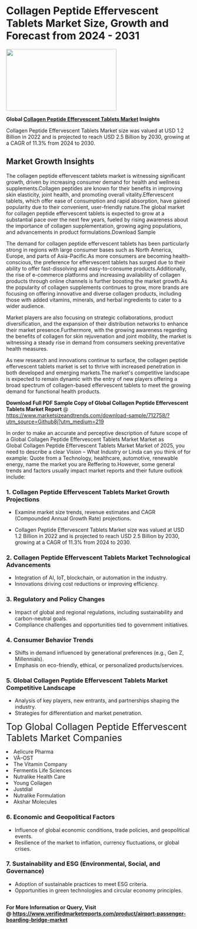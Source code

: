 <H1>Collagen Peptide Effervescent Tablets Market Size, Growth and Forecast from 2024 - 2031</H1><img class="aligncenter size-medium wp-image-584254" src="https://thirdeyenews.in/wp-content/uploads/2024/09/Global-Market-Research-300x168.jpeg" alt="" width="300" height="168" /><p><strong>Global&nbsp;<a href="https://www.marketsizeandtrends.com/download-sample/712758/?utm_source=Github8j?utm_medium=219">Collagen Peptide Effervescent Tablets Market</a> Insights</strong></p><p>Collagen Peptide Effervescent Tablets Market size was valued at USD 1.2 Billion in 2022 and is projected to reach USD 2.5 Billion by 2030, growing at a CAGR of 11.3% from 2024 to 2030.</p><p><h2>Market Growth Insights</h2> The collagen peptide effervescent tablets market is witnessing significant growth, driven by increasing consumer demand for health and wellness supplements.Collagen peptides are known for their benefits in improving skin elasticity, joint health, and promoting overall vitality.Effervescent tablets, which offer ease of consumption and rapid absorption, have gained popularity due to their convenient, user-friendly nature.The global market for collagen peptide effervescent tablets is expected to grow at a substantial pace over the next few years, fueled by rising awareness about the importance of collagen supplementation, growing aging populations, and advancements in product formulations.Download Sample <p>The demand for collagen peptide effervescent tablets has been particularly strong in regions with large consumer bases such as North America, Europe, and parts of Asia-Pacific.As more consumers are becoming health-conscious, the preference for effervescent tablets has surged due to their ability to offer fast-dissolving and easy-to-consume products.Additionally, the rise of e-commerce platforms and increasing availability of collagen products through online channels is further boosting the market growth.As the popularity of collagen supplements continues to grow, more brands are focusing on offering innovative and diverse collagen products, including those with added vitamins, minerals, and herbal ingredients to cater to a wider audience.</p> <p>Market players are also focusing on strategic collaborations, product diversification, and the expansion of their distribution networks to enhance their market presence.Furthermore, with the growing awareness regarding the benefits of collagen for skin rejuvenation and joint mobility, the market is witnessing a steady rise in demand from consumers seeking preventative health measures.</p> <p>As new research and innovations continue to surface, the collagen peptide effervescent tablets market is set to thrive with increased penetration in both developed and emerging markets.The market's competitive landscape is expected to remain dynamic with the entry of new players offering a broad spectrum of collagen-based effervescent tablets to meet the growing demand for functional health products.</p> <p></p><p><span class=""><strong>Download Full PDF Sample Copy of Global Collagen Peptide Effervescent Tablets Market Report</strong> @ <a href="https://www.marketsizeandtrends.com/download-sample/712758/?utm_source=Github8j?utm_medium=219" target="_blank">https://www.marketsizeandtrends.com/download-sample/712758/?utm_source=Github8j?utm_medium=219</a></span></p><p>In order to make an accurate and perceptive description of future scope of a Global&nbsp;Collagen Peptide Effervescent Tablets Market Market as Global&nbsp;Collagen Peptide Effervescent Tablets Market Market of 2025, you need to describe a clear Vision &ndash; What Industry or Linda can you think of for example: Quote from a Technology, healthcare, automotive, renewable energy, name the market you are Reffering to.However, some general trends and factors usually impact market reports and their future outlook include:</p><h3>1.&nbsp;<strong>Collagen Peptide Effervescent Tablets Market Growth Projections</strong></h3><ul><li>Examine market size trends, revenue estimates and CAGR (Compounded Annual Growth Rate) projections.</li><li><p>Collagen Peptide Effervescent Tablets Market size was valued at USD 1.2 Billion in 2022 and is projected to reach USD 2.5 Billion by 2030, growing at a CAGR of 11.3% from 2024 to 2030.</p></li></ul><h3>2.&nbsp;<strong>Collagen Peptide Effervescent Tablets Market Technological Advancements</strong></h3><ul><li>Integration of AI, IoT, blockchain, or automation in the industry.</li><li>Innovations driving cost reductions or improving efficiency.</li></ul><h3>3.&nbsp;<strong>Regulatory and Policy Changes</strong></h3><ul><li>Impact of global and regional regulations, including sustainability and carbon-neutral goals.</li><li>Compliance challenges and opportunities tied to government initiatives.</li></ul><h3>4.&nbsp;<strong>Consumer Behavior Trends</strong></h3><ul><li>Shifts in demand influenced by generational preferences (e.g., Gen Z, Millennials).</li><li>Emphasis on eco-friendly, ethical, or personalized products/services.</li></ul><h3>5.&nbsp;<strong>Global Collagen Peptide Effervescent Tablets Market Competitive Landscape</strong></h3><ul><li>Analysis of key players, new entrants, and partnerships shaping the industry.</li><li>Strategies for differentiation and market penetration.</li></ul><p data-pm-slice="1 1 []"><span style="color: inherit; font-family: inherit; font-size: 25px;">Top Global Collagen Peptide Effervescent Tablets Market Companies</span></p><div class="" data-test-id=""><p><li>Aelicure Pharma</li><li> VÃ–OST</li><li> The Vitamin Company</li><li> Fermentis Life Sciences</li><li> Nutralike Health Care</li><li> Young Collagen</li><li> Justdial</li><li> Nutralike Formulation</li><li> Akshar Molecules</li></p></div><h3>6.&nbsp;<strong>Economic and Geopolitical Factors</strong></h3><ul><li>Influence of global economic conditions, trade policies, and geopolitical events.</li><li>Resilience of the market to inflation, currency fluctuations, or global crises.</li></ul><h3>7.&nbsp;<strong>Sustainability and ESG (Environmental, Social, and Governance)</strong></h3><ul><li>Adoption of sustainable practices to meet ESG criteria.</li><li>Opportunities in green technologies and circular economy principles.</li></ul><h2><strong style="font-size: 14px;">For More Information or Query, Visit @&nbsp;</strong><a style="background-color: #ffffff; font-size: 14px;" href="https://www.marketsizeandtrends.com/report/collagen-peptide-effervescent-tablets-market/" target="_blank">https://www.verifiedmarketreports.com/product/airport-passenger-boarding-bridge-market</a></h2>
